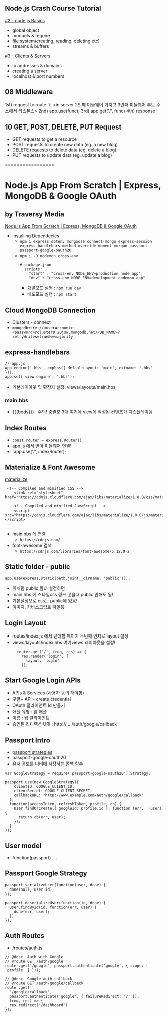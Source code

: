 ## Node.js Crash Course Tutorial

[#2 - node.js Basics](https://www.youtube.com/watch?v=OIBIXYLJjsI&list=PL4cUxeGkcC9jsz4LDYc6kv3ymONOKxwBU&index=2)
  - global object
  - moduels & require
  - file system(creating, reading, deleting etc)
  - streams & buffers

[#3 - Clients & Servers](https://www.youtube.com/watch?v=-HPZ1leCV8k&list=PL4cUxeGkcC9jsz4LDYc6kv3ymONOKxwBU&index=3)
  - ip addresses & domains
  - creating a server
  - localhost & port numbers

## 08 Middleware
  
  1st) request to route '/'
      <in server 2번쨰 미들웨어 거치고 3번째 미들웨어 루트 주소에서 리스폰스>
      2nd) app.use(func);
      3rd) app.get('/', func)
  4th) response
  
## 10 GET, POST, DELETE, PUT Request
- GET requests to get a resource
- POST requests to create new data (eg. a new blog)
- DELETE requests to delete data (eg. delete a blog)
- PUT requests to update data  (eg. update a blog)


=================
# Node.js App From Scratch | Express, MongoDB & Google OAuth
## by Traversy Media 
[Node.js App From Scratch | Express, MongoDB & Google OAuth](https://www.youtube.com/watch?v=SBvmnHTQIPY&list=LL&index=1&t=1515s)

- installing Dependecies 
  - `npm i express dotenv mongoose connect-mongo express-session express-handlebars method-override moment morgan passport passport-google-oauth20`
  - `npm i -D nodemon cross-env`
      ```
      # package.json
        scripts:
          "start" : "cross-env NODE_ENV=production node app",
          "dev" : "cross-env NODE_ENV=development nodemon app"
      ```
      - 개발모드 실행 :  `npm run dev`
      - 배포모드 실행 :  `npm start`

## Cloud MongoDB Connection
- Clusters - connect
- `mongodb+srv://<userAccount>:<password>@cluster0.20jsw.mongodb.net/<DB_NAME>?retryWrites=true&w=majority`


## express-handlebars
```
// app.js
app.engine('.hbs', exphbs({ defaultLayout: 'main', extname: '.hbs' }));
app.set('view engine', '.hbs');
```
- 기본레이아웃 및 확장자 설정: views/layouts/main.hbs 

### main.hbs
- {{{body}}}    : 주의! 중괄호 3개  여기에 view에 작성된 컨텐츠가 디스플레이됨


## Index Routes
- `const router = express.Router()`
- app.js 에서 받아 미들웨어 연결! 
- `app.use('/', indexRouter);

## Materialize & Font Awesome
[materialize](https://materializecss.com/getting-started.html)

```
 <!-- Compiled and minified CSS -->
    <link rel="stylesheet" href="https://cdnjs.cloudflare.com/ajax/libs/materialize/1.0.0/css/materialize.min.css">

    <!-- Compiled and minified JavaScript -->
    <script src="https://cdnjs.cloudflare.com/ajax/libs/materialize/1.0.0/js/materialize.min.js"></script>
            
```
- main.hbs 에 연결
  - `https://cdnjs.com/` 
- font-awesome 검색
  - `https://cdnjs.com/libraries/font-awesome/5.12.0-2`


## Static folder - public
`app.use(express.static(path.join(__dirname, 'public')));`
- 위처럼 public 폴더 설정하면
-  main.hbs 에 스타일css 링크 넣을때 public 안해도 됨! 
- 기본설정으로 css는 public에 있음!
- 이미지, 자바스크립트 파일등 

## Login Layout
- routes/index.js 에서 렌더할 페이지 두번째 인자로 layout 설정
- views/layouts/index.hbs  여기views 레이아웃을 설정!
  ```
    router.get('/', (req, res) => {
      res.render('login', {
        layout: 'login'
      });
  ```

## Start Google Login APIs
- APIs & Services (사용자 동의 해야함)
- 구글+ API - create credential
-   OAuth 클라이언트 Id 만들기 
  - 애플 유형 : 웹 애플
  - 이름 : 웹 클라이언트
  - 승인된 리디렉션 URI : http:// .../auth/google/callback

## Passport Intro
- [passport strategies](http://www.passportjs.org/packages/)
- passport-google-oauth20
- 유저 정보를 디비에 저장하는 콜백 함수
```
var GoogleStrategy = require('passport-google-oauth20').Strategy;

passport.use(new GoogleStrategy({
    clientID: GOOGLE_CLIENT_ID,
    clientSecret: GOOGLE_CLIENT_SECRET,
    callbackURL: "http://www.example.com/auth/google/callback"
  },
  function(accessToken, refreshToken, profile, cb) {
    User.findOrCreate({ googleId: profile.id }, function (err,   user) {
      return cb(err, user);  
    });
  }
));

```

## User model
- function(passport) ....

## Passport Google Strategy
```
passport.serializeUser(function(user, done) {
  done(null, user.id);
});

passport.deserializeUser(function(id, done) {
  User.findById(id, function(err, user) {
    done(err, user);
  });
});
```

## Auth Routes
- /routes/auth.js
```
// @desc  Auth with Google
// @route GET /auth/google
router.get('/google', passport.authenticate('google', { scope: [ 'profile' ] }));

// @desc  Google auth callback
// @route GET /auth/google/callback
router.get(
  '/google/callback', 
  passport.authenticate('google', { failureRedirect: '/' }), 
  (req, res) => {
  res.redirect('/dashboard')
});

```

